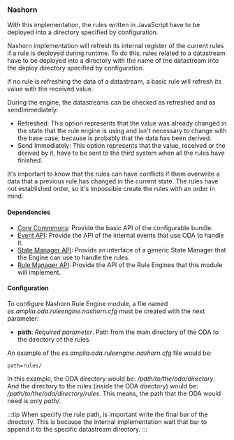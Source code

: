 ### Nashorn

With this implementation, the rules written in JavaScript have to be deployed into a directory specified by configuration.

Nashorn implementation will refresh its internal register of the current rules if a rule is deployed during runtime. To do this,
rules related to a datastream have to be deployed into a directory with the name of the datastream into the deploy directory
specified by configuration.

If no rule is refreshing the data of a datastream, a basic rule will refresh its value with the received value.

During the engine, the datastreams can be checked as refreshed and as sendImmediately:
* Refreshed: This option represents that the value was already changed in the state that the rule engine is using and isn't 
necessary to change with the base case, because is probably that the data has been derived.
* Send Immediately: This option represents that the value, received or the derived by it, have to be sent to the third 
system when all the rules have finished.

It's important to know that the rules can have conflicts if them overwrite a data that a previous rule has changed in the 
current state. The rules have not established order, so it's impossible create the rules with an order in mind.

#### Dependencies

* [Core Commmons](../../infrastructure/core.md): Provide the basic API of the configurable bundle.
* [Event API](): Provide the API of the internal events that use ODA to handle it.
* [State Manager API](../statemanager/README.md): Provide an interface of a generic State Manager that the Engine can use to handle the rules.
* [Rule Manager API](README.md): Provide the API of the Rule Engines that this module will implement.

#### Configuration

To configure Nashorn Rule Engine module, a file named _es.amplia.oda.ruleengine.nashorn.cfg_ must be created with the next parameter:
* __path__: *Required parameter*. Path from the main directory of the ODA to the directory of the rules.

An example of the _es.amplia.oda.ruleengine.nashorn.cfg_ file would be:
```
path=rules/
```

In this example, the ODA directory would be: */path/to/the/oda/directory*. And the directory to the rules (inside the ODA
directory) would be: */path/to/the/oda/directory/rules*. This means, the path that the ODA would need is only *path/*.

:::tip
When specify the rule path, is important write the final bar of the directory. 
This is because the internal implementation wait that bar to append it to the specific datastream directory.
:::